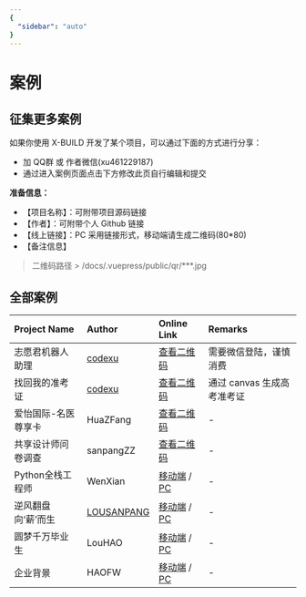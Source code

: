 ```yaml
---
{
  "sidebar": "auto"
}
---
```


# 案例

## 征集更多案例

如果你使用 X-BUILD 开发了某个项目，可以通过下面的方式进行分享：

- 加 QQ群 或 作者微信(xu461229187)
- 通过进入案例页面点击下方修改此页自行编辑和提交

**准备信息：**

- 【项目名称】：可附带项目源码链接
- 【作者】：可附带个人 Github 链接
- 【线上链接】：PC 采用链接形式，移动端请生成二维码(80*80)
- 【备注信息】

> 二维码路径 > /docs/.vuepress/public/qr/***.jpg

## 全部案例

Project Name | Author | Online Link | Remarks
:- | :- | :- | :-
志愿君机器人助理 | [codexu](https://github.com/codexu) | [查看二维码](/qr/006tNc79ly1g4p4gs2z82j30280280mq.jpg) | 需要微信登陆，谨慎消费
找回我的准考证 | [codexu](https://github.com/codexu) | [查看二维码](/qr/006tNc79ly1g4p4gc93ljj30280280ll.jpg) | 通过 canvas 生成高考准考证
爱怡国际-名医尊享卡 | HuaZFang | [查看二维码](/qr/006tNc79ly1g4p4fibu6lj30280280sh.jpg) | -
共享设计师问卷调查 | sanpangZZ | [查看二维码](/qr/006tNc79ly1g4s6w1ok5ij30280280lz.jpg) | -
Python全栈工程师 | WenXian | [移动端](/qr/006tNc79ly1g4s6vnr8mpj30280280qx.jpg) / [PC](http://www.zretc.com/pages/course-python/) | -
逆风翻盘向‘薪’而生 | [LOUSANPANG](https://github.com/LOUSANPANG) | [移动端](/qr/006tNc79ly1g4s6v8ja3pj30280280m6.jpg) / [PC](http://www.zretc.com/pages/InternetAgePc-ad/) | -
圆梦千万毕业生 | LouHAO | [移动端](/qr/006tNc79ly1g4s6wikr2mj30280280qm.jpg) / [PC](http://www.zretc.com/pages/DreamGraduate-Pc/) | -
企业背景 | HAOFW | [移动端](/qr/006tNc79ly1g4s6y7d8hbj30280280qo.jpg) / [PC](http://zretc.com/pages/famous-enterprise/) | -